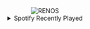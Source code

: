 <div align="center">
<picture>
    <source media="(prefers-color-scheme: dark)" srcset="https://i.ibb.co/mpjt36M/output-gif.gif">
    <source media="(prefers-color-scheme: light)" srcset="https://i.ibb.co/mpjt36M/output-gif.gif">
    <img alt="RENOS" src="https://i.ibb.co/mpjt36M/output-gif.gif">
</picture>
<details>
<summary>Spotify Recently Played</summary>
<img src="https://spotify-recently-played-readme.vercel.app/api?user=31d6d6zerc5ct6kck32na2ozsqf4&unique=1&width=400" alt="Spotify" />
</details>
</div>

<!-- Image deletion URL: https://ibb.co/h06HSDt/cf077e42e4abf44d54153cb263e15c99 -->